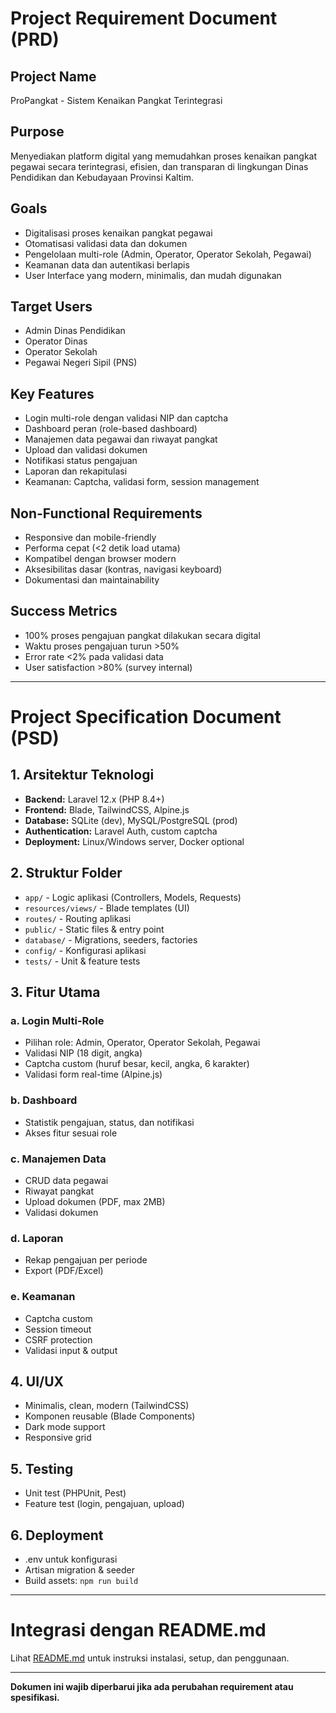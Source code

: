 # Project Requirement Document (PRD)

## Project Name
ProPangkat - Sistem Kenaikan Pangkat Terintegrasi

## Purpose
Menyediakan platform digital yang memudahkan proses kenaikan pangkat pegawai secara terintegrasi, efisien, dan transparan di lingkungan Dinas Pendidikan dan Kebudayaan Provinsi Kaltim.

## Goals
- Digitalisasi proses kenaikan pangkat pegawai
- Otomatisasi validasi data dan dokumen
- Pengelolaan multi-role (Admin, Operator, Operator Sekolah, Pegawai)
- Keamanan data dan autentikasi berlapis
- User Interface yang modern, minimalis, dan mudah digunakan

## Target Users
- Admin Dinas Pendidikan
- Operator Dinas
- Operator Sekolah
- Pegawai Negeri Sipil (PNS)

## Key Features
- Login multi-role dengan validasi NIP dan captcha
- Dashboard peran (role-based dashboard)
- Manajemen data pegawai dan riwayat pangkat
- Upload dan validasi dokumen
- Notifikasi status pengajuan
- Laporan dan rekapitulasi
- Keamanan: Captcha, validasi form, session management

## Non-Functional Requirements
- Responsive dan mobile-friendly
- Performa cepat (<2 detik load utama)
- Kompatibel dengan browser modern
- Aksesibilitas dasar (kontras, navigasi keyboard)
- Dokumentasi dan maintainability

## Success Metrics
- 100% proses pengajuan pangkat dilakukan secara digital
- Waktu proses pengajuan turun >50%
- Error rate <2% pada validasi data
- User satisfaction >80% (survey internal)

---

# Project Specification Document (PSD)

## 1. Arsitektur Teknologi
- **Backend:** Laravel 12.x (PHP 8.4+)
- **Frontend:** Blade, TailwindCSS, Alpine.js
- **Database:** SQLite (dev), MySQL/PostgreSQL (prod)
- **Authentication:** Laravel Auth, custom captcha
- **Deployment:** Linux/Windows server, Docker optional

## 2. Struktur Folder
- `app/` - Logic aplikasi (Controllers, Models, Requests)
- `resources/views/` - Blade templates (UI)
- `routes/` - Routing aplikasi
- `public/` - Static files & entry point
- `database/` - Migrations, seeders, factories
- `config/` - Konfigurasi aplikasi
- `tests/` - Unit & feature tests

## 3. Fitur Utama
### a. Login Multi-Role
- Pilihan role: Admin, Operator, Operator Sekolah, Pegawai
- Validasi NIP (18 digit, angka)
- Captcha custom (huruf besar, kecil, angka, 6 karakter)
- Validasi form real-time (Alpine.js)

### b. Dashboard
- Statistik pengajuan, status, dan notifikasi
- Akses fitur sesuai role

### c. Manajemen Data
- CRUD data pegawai
- Riwayat pangkat
- Upload dokumen (PDF, max 2MB)
- Validasi dokumen

### d. Laporan
- Rekap pengajuan per periode
- Export (PDF/Excel)

### e. Keamanan
- Captcha custom
- Session timeout
- CSRF protection
- Validasi input & output

## 4. UI/UX
- Minimalis, clean, modern (TailwindCSS)
- Komponen reusable (Blade Components)
- Dark mode support
- Responsive grid

## 5. Testing
- Unit test (PHPUnit, Pest)
- Feature test (login, pengajuan, upload)

## 6. Deployment
- .env untuk konfigurasi
- Artisan migration & seeder
- Build assets: `npm run build`

---

# Integrasi dengan README.md

Lihat [README.md](./README.md) untuk instruksi instalasi, setup, dan penggunaan.

---

**Dokumen ini wajib diperbarui jika ada perubahan requirement atau spesifikasi.**
